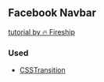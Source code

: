 ## Facebook Navbar
[tutorial by 🔥 Fireship](https://www.youtube.com/watch?v=IF6k0uZuypA&t=909s)

### Used
  * [CSSTransition](https://reactcommunity.org/react-transition-group/)
